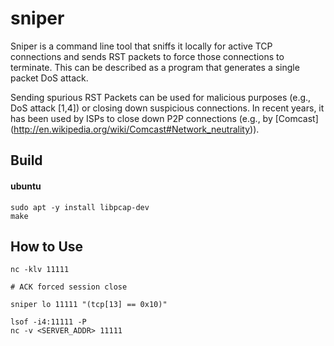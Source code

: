 # sniper
Sniper is a command line tool that sniffs it locally for active TCP connections and sends RST packets to force those connections to terminate. This can be described as a program that generates a single packet DoS attack.


Sending spurious RST Packets can be used for malicious purposes (e.g., DoS attack [1,4]) or closing down suspicious connections. In recent years, it has been used by ISPs to close down P2P connections (e.g., by [Comcast] (http://en.wikipedia.org/wiki/Comcast#Network_neutrality)).


## Build

#### ubuntu
```
sudo apt -y install libpcap-dev
make
```

## How to Use

```
nc -klv 11111
```

```
# ACK forced session close

sniper lo 11111 "(tcp[13] == 0x10)"
```

```
lsof -i4:11111 -P
nc -v <SERVER_ADDR> 11111
```

